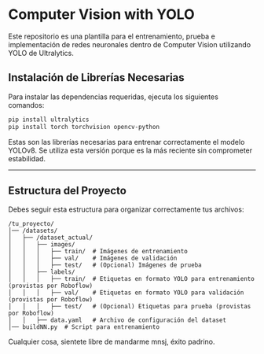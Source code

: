 # Computer Vision with YOLO

Este repositorio es una plantilla para el entrenamiento, prueba e implementación de redes neuronales dentro de Computer Vision utilizando YOLO de Ultralytics.

## Instalación de Librerías Necesarias
Para instalar las dependencias requeridas, ejecuta los siguientes comandos:

```bash
pip install ultralytics
pip install torch torchvision opencv-python
```

Estas son las librerías necesarias para entrenar correctamente el modelo YOLOv8. Se utiliza esta versión porque es la más reciente sin comprometer estabilidad.

---

## Estructura del Proyecto
Debes seguir esta estructura para organizar correctamente tus archivos:

```
/tu_proyecto/
│── /datasets/
│   ├── /dataset_actual/
│   │   ├── images/
│   │   │   ├── train/  # Imágenes de entrenamiento
│   │   │   ├── val/    # Imágenes de validación
│   │   │   ├── test/   # (Opcional) Imágenes de prueba
│   │   ├── labels/
│   │   │   ├── train/  # Etiquetas en formato YOLO para entrenamiento (provistas por Roboflow)
│   │   │   ├── val/    # Etiquetas en formato YOLO para validación (provistas por Roboflow)
│   │   │   ├── test/   # (Opcional) Etiquetas para prueba (provistas por Roboflow)
│   │   ├── data.yaml   # Archivo de configuración del dataset
│── buildNN.py  # Script para entrenamiento
```
Cualquier cosa, sientete libre de mandarme mnsj, éxito padrino.
